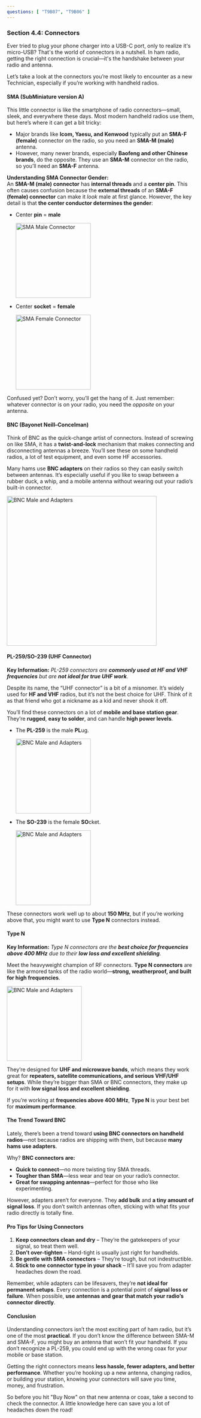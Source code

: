 ```yaml
---
questions: [ "T9B07", "T9B06" ]
---
```

### Section 4.4: Connectors  

Ever tried to plug your phone charger into a USB-C port, only to realize it's micro-USB? That's the world of connectors in a nutshell. In ham radio, getting the right connection is crucial—it's the handshake between your radio and antenna.  

Let’s take a look at the connectors you’re most likely to encounter as a new Technician, especially if you’re working with handheld radios.  

#### SMA (SubMiniature version A)  

This little connector is like the smartphone of radio connectors—small, sleek, and everywhere these days. Most modern handheld radios use them, but here’s where it can get a bit tricky:  

- Major brands like **Icom, Yaesu, and Kenwood** typically put an **SMA-F (female)** connector on the radio, so you need an **SMA-M (male)** antenna.  
- However, many newer brands, especially **Baofeng and other Chinese brands**, do the opposite. They use an **SMA-M** connector on the radio, so you’ll need an **SMA-F** antenna.  

**Understanding SMA Connector Gender:**  
An **SMA-M (male) connector** has **internal threads** and a **center pin**. This often causes confusion because the **external threads** of an **SMA-F (female) connector** can make it *look* male at first glance. However, the key detail is that **the center conductor determines the gender**:  
- Center **pin** = **male**  

  <img src="../../../images/SMAMale.jpg" alt="SMA Male Connector"  style="width: 200px;">
  
- Center **socket** = **female**

  <img src="../../../images/SMAFemale.jpg" alt="SMA Female Connector"  style="width: 200px;">

Confused yet? Don’t worry, you’ll get the hang of it. Just remember: whatever connector is on your radio, you need the *opposite* on your antenna.  

#### BNC (Bayonet Neill–Concelman)  

Think of BNC as the quick-change artist of connectors. Instead of screwing on like SMA, it has a **twist-and-lock** mechanism that makes connecting and disconnecting antennas a breeze. You’ll see these on some handheld radios, a lot of test equipment, and even some HF accessories.

Many hams use **BNC adapters** on their radios so they can easily switch between antennas. It’s especially useful if you like to swap between a rubber duck, a whip, and a mobile antenna without wearing out your radio’s built-in connector.  

<img src="../../../images/bncadapters.jpg" alt="BNC Male and Adapters"  style="width: 400px;">


#### PL-259/SO-239 (UHF Connector)  
**Key Information:** *PL-259 connectors are **commonly used at HF and VHF frequencies** but are **not ideal for true UHF work**.*  

Despite its name, the “UHF connector” is a bit of a misnomer. It’s widely used for **HF and VHF** radios, but it’s not the best choice for UHF. Think of it as that friend who got a nickname as a kid and never shook it off.  

You’ll find these connectors on a lot of **mobile and base station gear**. They’re **rugged**, **easy to solder**, and can handle **high power levels**.  

- The **PL-259** is the male **PL**ug.
  
  <img src="../../../images/PL259.jpg" alt="BNC Male and Adapters"  style="width: 200px;">

- The **SO-239** is the female **SO**cket.

  <img src="../../../images/SO239.jpg" alt="BNC Male and Adapters"  style="width: 200px;">

These connectors work well up to about **150 MHz**, but if you’re working above that, you might want to use **Type N** connectors instead.  

#### Type N  
**Key Information:** *Type N connectors are the **best choice for frequencies above 400 MHz** due to their **low loss and excellent shielding**.*  

Meet the heavyweight champion of RF connectors. **Type N connectors** are like the armored tanks of the radio world—**strong, weatherproof, and built for high frequencies**.  
  
<img src="../../../images/typen.jpg" alt="BNC Male and Adapters"  style="width: 200px;">

They’re designed for **UHF and microwave bands**, which means they work great for **repeaters, satellite communications, and serious VHF/UHF setups**. While they’re bigger than SMA or BNC connectors, they make up for it with **low signal loss and excellent shielding**.  

If you’re working at **frequencies above 400 MHz**, **Type N** is your best bet for **maximum performance**.  

#### The Trend Toward BNC  

Lately, there’s been a trend toward **using BNC connectors on handheld radios**—not because radios are shipping with them, but because **many hams use adapters**.  

Why? **BNC connectors are:**  
- **Quick to connect**—no more twisting tiny SMA threads.  
- **Tougher than SMA**—less wear and tear on your radio’s connector.  
- **Great for swapping antennas**—perfect for those who like experimenting.  

However, adapters aren’t for everyone. They **add bulk** and **a tiny amount of signal loss**. If you don’t switch antennas often, sticking with what fits your radio directly is totally fine.  

#### Pro Tips for Using Connectors  

1. **Keep connectors clean and dry** – They’re the gatekeepers of your signal, so treat them well.  
2. **Don’t over-tighten** – Hand-tight is usually just right for handhelds.  
3. **Be gentle with SMA connectors** – They’re tough, but not indestructible.  
4. **Stick to one connector type in your shack** – It’ll save you from adapter headaches down the road.  

Remember, while adapters can be lifesavers, they’re **not ideal for permanent setups**. Every connection is a potential point of **signal loss or failure**. When possible, **use antennas and gear that match your radio’s connector directly**.  

#### Conclusion  

Understanding connectors isn’t the most exciting part of ham radio, but it’s one of the most **practical**. If you don’t know the difference between SMA-M and SMA-F, you might buy an antenna that won’t fit your handheld. If you don’t recognize a PL-259, you could end up with the wrong coax for your mobile or base station.  

Getting the right connectors means **less hassle, fewer adapters, and better performance**. Whether you’re hooking up a new antenna, changing radios, or building your station, knowing your connectors will save you time, money, and frustration.  

So before you hit "Buy Now" on that new antenna or coax, take a second to check the connector. A little knowledge here can save you a lot of headaches down the road!  
